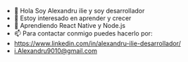 - 👋 Hola Soy Alexandru ilie y soy desarrollador 
- 👀 Estoy interesado en aprender y crecer
- 🌱 Aprendiendo React Native y Node.js
- 📫 Para contactar conmigo puedes hacerlo por: 
- https://www.linkedin.com/in/alexandru-ilie-desarrollador/
- i.Alexandru9010@gmail.com
<!---
AlexandruIlieDev/AlexandruIlieDev is a ✨ special ✨ repository because its `README.md` (this file) appears on your GitHub profile.
You can click the Preview link to take a look at your changes.
--->
